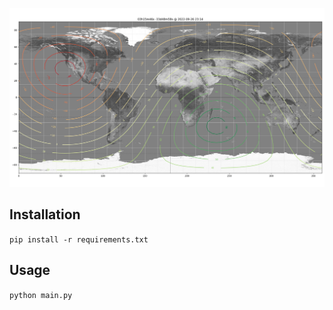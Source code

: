 ![example image](plot.png)

## Installation

`pip install -r requirements.txt`

## Usage

`python main.py`
